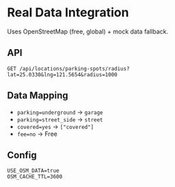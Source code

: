 # Real Data Integration

Uses OpenStreetMap (free, global) + mock data fallback.

## API
```
GET /api/locations/parking-spots/radius?lat=25.0330&lng=121.5654&radius=1000
```

## Data Mapping
- `parking=underground` → `garage`
- `parking=street_side` → `street`
- `covered=yes` → `["covered"]`
- `fee=no` → Free

## Config
```env
USE_OSM_DATA=true
OSM_CACHE_TTL=3600
